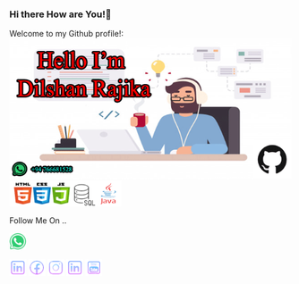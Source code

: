 ### Hi there How are You!👋


Welcome to my Github profile!:
![myimage-alt-tag](https://github.com/DilshanRajika9835/DilshanRajika9835/blob/main/remote-work-misconceptions.png)
<br>
  <img src="https://github.com/DilshanRajika9835/DilshanRajika9835/blob/main/Skills.png" width="200" title="Software Skill">
<br>

<dt >Follow Me On ..</dt>

 <a href="tel:+94766681528"> <img src="https://github.com/DilshanRajika9835/DilshanRajika9835/blob/main/whatsapp.png" width="30" title="WhatsApp"></a>
  
  <img src="https://github.com/DilshanRajika9835/DilshanRajika9835/blob/main/linkedin.png" width="30" title="LinkdIn">
  
   <img src="https://github.com/DilshanRajika9835/DilshanRajika9835/blob/main/facebook.png" width="30" title="FaceBook">
   
  <img src="https://github.com/DilshanRajika9835/DilshanRajika9835/blob/main/instergram.png" width="30" title="Instagram">
  
   <img src="https://github.com/DilshanRajika9835/DilshanRajika9835/blob/main/linkedin.png" width="30" title="Stackoverflow">
   
   <img src="https://github.com/DilshanRajika9835/DilshanRajika9835/blob/main/youtube.png" width="30" title="Youtube">
 

 
